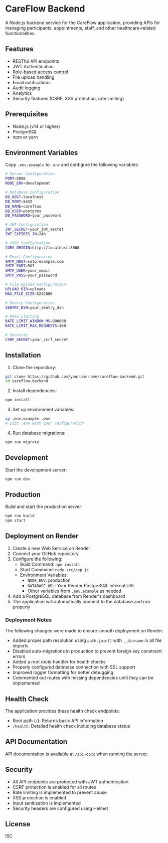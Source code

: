 # CareFlow Backend

A Node.js backend service for the CareFlow application, providing APIs for managing participants, appointments, staff, and other healthcare-related functionalities.

## Features

- RESTful API endpoints
- JWT Authentication
- Role-based access control
- File upload handling
- Email notifications
- Audit logging
- Analytics
- Security features (CSRF, XSS protection, rate limiting)

## Prerequisites

- Node.js (v14 or higher)
- PostgreSQL
- npm or yarn

## Environment Variables

Copy `.env.example` to `.env` and configure the following variables:

```bash
# Server Configuration
PORT=5000
NODE_ENV=development

# Database Configuration
DB_HOST=localhost
DB_PORT=5432
DB_NAME=careflow
DB_USER=postgres
DB_PASSWORD=your_password

# JWT Configuration
JWT_SECRET=your_jwt_secret
JWT_EXPIRES_IN=24h

# CORS Configuration
CORS_ORIGIN=http://localhost:3000

# Email Configuration
SMTP_HOST=smtp.example.com
SMTP_PORT=587
SMTP_USER=your_email
SMTP_PASS=your_password

# File Upload Configuration
UPLOAD_DIR=uploads
MAX_FILE_SIZE=5242880

# Sentry Configuration
SENTRY_DSN=your_sentry_dsn

# Rate Limiting
RATE_LIMIT_WINDOW_MS=900000
RATE_LIMIT_MAX_REQUESTS=100

# Security
CSRF_SECRET=your_csrf_secret
```

## Installation

1. Clone the repository:
```bash
git clone https://github.com/yourusername/careflow-backend.git
cd careflow-backend
```

2. Install dependencies:
```bash
npm install
```

3. Set up environment variables:
```bash
cp .env.example .env
# Edit .env with your configuration
```

4. Run database migrations:
```bash
npm run migrate
```

## Development

Start the development server:
```bash
npm run dev
```

## Production

Build and start the production server:
```bash
npm run build
npm start
```

## Deployment on Render

1. Create a new Web Service on Render
2. Connect your GitHub repository
3. Configure the following:
   - Build Command: `npm install`
   - Start Command: `node src/app.js`
   - Environment Variables: 
     - `NODE_ENV`: production
     - `DATABASE_URL`: Your Render PostgreSQL internal URL
     - Other variables from `.env.example` as needed
4. Add a PostgreSQL database from Render's dashboard
5. The application will automatically connect to the database and run properly

### Deployment Notes

The following changes were made to ensure smooth deployment on Render:

- Added proper path resolution using `path.join()` with `__dirname` in all file imports
- Disabled auto-migrations in production to prevent foreign key constraint errors
- Added a root route handler for health checks
- Properly configured database connection with SSL support
- Improved logger formatting for better debugging
- Commented out routes with missing dependencies until they can be implemented

## Health Check

The application provides these health check endpoints:
- Root path (`/`): Returns basic API information
- `/health`: Detailed health check including database status

## API Documentation

API documentation is available at `/api-docs` when running the server.

## Security

- All API endpoints are protected with JWT authentication
- CSRF protection is enabled for all routes
- Rate limiting is implemented to prevent abuse
- XSS protection is enabled
- Input sanitization is implemented
- Security headers are configured using Helmet

## License

ISC 